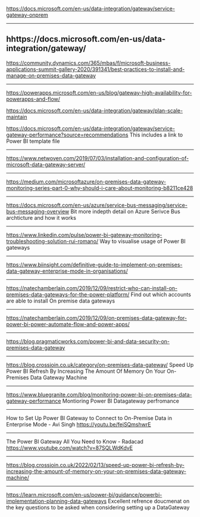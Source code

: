 https://docs.microsoft.com/en-us/data-integration/gateway/service-gateway-onprem

---

hhttps://docs.microsoft.com/en-us/data-integration/gateway/
---

https://community.dynamics.com/365/mbas/f/microsoft-business-applications-summit-gallery-2020/391341/best-practices-to-install-and-manage-on-premises-data-gateway

---

https://powerapps.microsoft.com/en-us/blog/gateway-high-availability-for-powerapps-and-flow/

https://docs.microsoft.com/en-us/data-integration/gateway/plan-scale-maintain

https://docs.microsoft.com/en-us/data-integration/gateway/service-gateway-performance?source=recommendations
This includes a link to Power BI template file

---

https://www.netwoven.com/2019/07/03/installation-and-configuration-of-microsoft-data-gateway-server/

---

https://medium.com/microsoftazure/on-premises-data-gateway-monitoring-series-part-0-why-should-i-care-about-monitoring-b8211ce428

---

https://docs.microsoft.com/en-us/azure/service-bus-messaging/service-bus-messaging-overview
Bit more indepth detail on Azure Serivce Bus archticture and how it works

---
https://www.linkedin.com/pulse/power-bi-gateway-monitoring-troubleshooting-solution-rui-romano/
Way to visualise usage of Power BI gateways

---
https://www.biinsight.com/definitive-guide-to-implement-on-premises-data-gateway-enterprise-mode-in-organisations/

---
https://natechamberlain.com/2019/12/09/restrict-who-can-install-on-premises-data-gateways-for-the-power-platform/
Find out which accounts are able to install On premise data gateways

---
https://natechamberlain.com/2019/12/09/on-premises-data-gateway-for-power-bi-power-automate-flow-and-power-apps/


---
https://blog.pragmaticworks.com/power-bi-and-data-security-on-premises-data-gateway

---
https://blog.crossjoin.co.uk/category/on-premises-data-gateway/
Speed Up Power BI Refresh By Increasing The Amount Of Memory On Your On-Premises Data Gateway Machine

---
https://www.bluegranite.com/blog/monitoring-power-bi-on-premises-data-gateway-performance
Montioring Power BI Datagateway perfromance

---
How to Set Up Power BI Gateway to Connect to On-Premise Data in Enterprise Mode  - Avi Singh
https://youtu.be/fejSQmshwrE

---
The Power BI Gateway All You Need to Know - Radacad
https://www.youtube.com/watch?v=87SQLWdKdvE

---
https://blog.crossjoin.co.uk/2022/02/13/speed-up-power-bi-refresh-by-increasing-the-amount-of-memory-on-your-on-premises-data-gateway-machine/

---
https://learn.microsoft.com/en-us/power-bi/guidance/powerbi-implementation-planning-data-gateways
Excellent refrence doucmenat on the key questions to be asked when considering setting up a DataGateway
